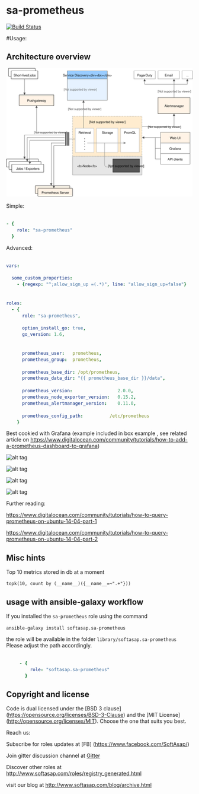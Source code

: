 # sa-prometheus


[![Build Status](https://travis-ci.org/softasap/sa-prometheus.svg?branch=master)](https://travis-ci.org/softasap/sa-prometheus)


#Usage:

## Architecture overview

![](docs/architecture.svg)

Simple:

```YAML

- {
    role: "sa-prometheus"
  }


```

Advanced:

```YAML

vars:

  some_custom_properties:
    - {regexp: "^;allow_sign_up =(.*)", line: "allow_sign_up=false"}


roles:
  - {
      role: "sa-prometheus",

      option_install_go: true,
      go_version: 1.6,


      prometheus_user:   prometheus,
      prometheus_group:  prometheus,

      prometheus_base_dir: /opt/prometheus,
      prometheus_data_dir: "{{ prometheus_base_dir }}/data",

      prometheus_version:                 2.0.0,
      prometheus_node_exporter_version:   0.15.2,
      prometheus_alertmanager_version:    0.11.0,

      prometheus_config_path:          /etc/prometheus
    }


```


Best cookied with Grafana (example included in box example , see related article on  https://www.digitalocean.com/community/tutorials/how-to-add-a-prometheus-dashboard-to-grafana)

![alt tag](https://raw.githubusercontent.com/softasap/sa-prometheus/master/box-example/docs/Selection_011.png)

![alt tag](https://raw.githubusercontent.com/softasap/sa-prometheus/master/box-example/docs/Selection_012.png)

![alt tag](https://raw.githubusercontent.com/softasap/sa-prometheus/master/box-example/docs/Selection_013.png)

![alt tag](https://raw.githubusercontent.com/softasap/sa-prometheus/master/box-example/docs/Selection_014.png)


Further reading:


https://www.digitalocean.com/community/tutorials/how-to-query-prometheus-on-ubuntu-14-04-part-1

https://www.digitalocean.com/community/tutorials/how-to-query-prometheus-on-ubuntu-14-04-part-2


Misc hints
----------

Top 10 metrics stored in db at a moment

```
topk(10, count by (__name__)({__name__=~".+"}))
```


usage with ansible-galaxy workflow
----------------------------------

If you installed the `sa-prometheus` role using the command


`
   ansible-galaxy install softasap.sa-prometheus
`

the role will be available in the folder `library/softasap.sa-prometheus`
Please adjust the path accordingly.

```YAML

     - {
         role: "softasap.sa-prometheus"
       }

```


Copyright and license
---------------------

Code is dual licensed under the [BSD 3 clause] (https://opensource.org/licenses/BSD-3-Clause) and the [MIT License] (http://opensource.org/licenses/MIT). Choose the one that suits you best.

Reach us:

Subscribe for roles updates at [FB] (https://www.facebook.com/SoftAsap/)

Join gitter discussion channel at [Gitter](https://gitter.im/softasap)

Discover other roles at  http://www.softasap.com/roles/registry_generated.html

visit our blog at http://www.softasap.com/blog/archive.html
